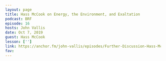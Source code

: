 ```yaml
---
layout: page
title: Hass McCook on Energy, the Environment, and Exaltation
podcast: BRF
episode: 16
hosts: John Vallis
date: Oct 7, 2019
guest: Hass McCook
lesson: ['']
link: https://anchor.fm/john-vallis/episodes/Further-Discussion-Hass-McCook-e6d4ln
fav: 
---
```

